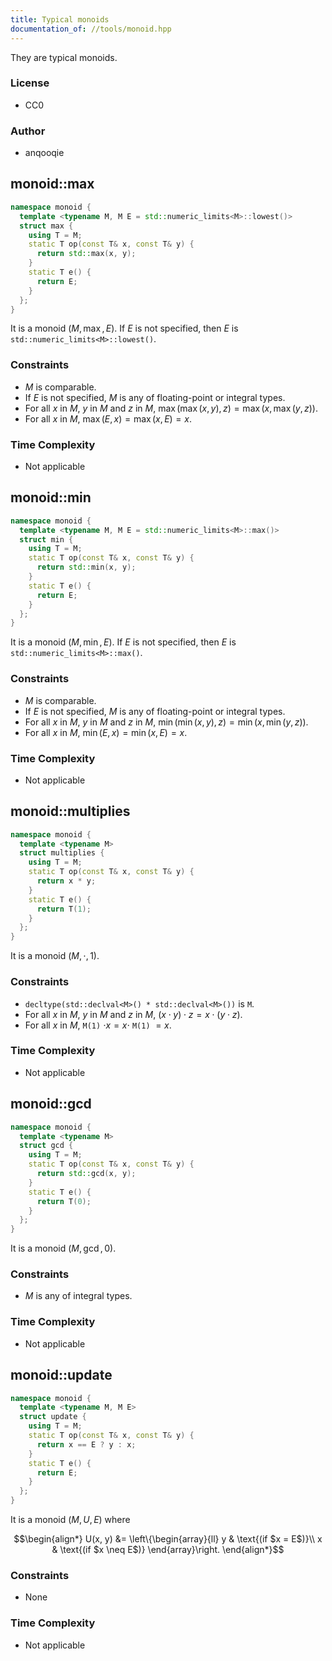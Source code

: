 ```yaml
---
title: Typical monoids
documentation_of: //tools/monoid.hpp
---
```


They are typical monoids.

### License
- CC0

### Author
- anqooqie

## monoid::max
```cpp
namespace monoid {
  template <typename M, M E = std::numeric_limits<M>::lowest()>
  struct max {
    using T = M;
    static T op(const T& x, const T& y) {
      return std::max(x, y);
    }
    static T e() {
      return E;
    }
  };
}
```

It is a monoid $(M, \max, E)$.
If $E$ is not specified, then $E$ is `std::numeric_limits<M>::lowest()`.

### Constraints
- $M$ is comparable.
- If $E$ is not specified, $M$ is any of floating-point or integral types.
- For all $x$ in $M$, $y$ in $M$ and $z$ in $M$, $\max(\max(x, y), z) = \max(x, \max(y, z))$.
- For all $x$ in $M$, $\max(E, x) = \max(x, E) = x$.

### Time Complexity
- Not applicable

## monoid::min
```cpp
namespace monoid {
  template <typename M, M E = std::numeric_limits<M>::max()>
  struct min {
    using T = M;
    static T op(const T& x, const T& y) {
      return std::min(x, y);
    }
    static T e() {
      return E;
    }
  };
}
```

It is a monoid $(M, \min, E)$.
If $E$ is not specified, then $E$ is `std::numeric_limits<M>::max()`.

### Constraints
- $M$ is comparable.
- If $E$ is not specified, $M$ is any of floating-point or integral types.
- For all $x$ in $M$, $y$ in $M$ and $z$ in $M$, $\min(\min(x, y), z) = \min(x, \min(y, z))$.
- For all $x$ in $M$, $\min(E, x) = \min(x, E) = x$.

### Time Complexity
- Not applicable

## monoid::multiplies
```cpp
namespace monoid {
  template <typename M>
  struct multiplies {
    using T = M;
    static T op(const T& x, const T& y) {
      return x * y;
    }
    static T e() {
      return T(1);
    }
  };
}
```

It is a monoid $(M, \cdot, 1)$.

### Constraints
- `decltype(std::declval<M>() * std::declval<M>())` is `M`.
- For all $x$ in $M$, $y$ in $M$ and $z$ in $M$, $(x \cdot y) \cdot z = x \cdot (y \cdot z)$.
- For all $x$ in $M$, `M(1)` $\cdot x = x \cdot$ `M(1)` $= x$.

### Time Complexity
- Not applicable

## monoid::gcd
```cpp
namespace monoid {
  template <typename M>
  struct gcd {
    using T = M;
    static T op(const T& x, const T& y) {
      return std::gcd(x, y);
    }
    static T e() {
      return T(0);
    }
  };
}
```

It is a monoid $(M, \gcd, 0)$.

### Constraints
- $M$ is any of integral types.

### Time Complexity
- Not applicable

## monoid::update
```cpp
namespace monoid {
  template <typename M, M E>
  struct update {
    using T = M;
    static T op(const T& x, const T& y) {
      return x == E ? y : x;
    }
    static T e() {
      return E;
    }
  };
}
```

It is a monoid $(M, U, E)$ where

$$\begin{align*}
U(x, y) &= \left\{\begin{array}{ll}
y & \text{(if $x = E$)}\\
x & \text{(if $x \neq E$)}
\end{array}\right.
\end{align*}$$

### Constraints
- None

### Time Complexity
- Not applicable

